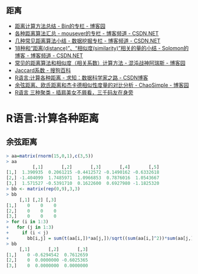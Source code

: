 ## 距离

- [距离计算方法总结 - Bin的专栏 - 博客园](http://www.cnblogs.com/xbinworld/archive/2012/09/24/2700572.html)
- [各种距离算法汇总 - mousever的专栏 - 博客频道 - CSDN.NET](http://blog.csdn.net/mousever/article/details/45967643)
- [几种常见距离算法小结 - 数据挖掘专栏 - 博客频道 - CSDN.NET](http://blog.csdn.net/codyshi/article/details/21412029)
- [18种和“距离(distance)”、“相似度(similarity)”相关的量的小结 - Solomon的博客 - 博客频道 - CSDN.NET](http://blog.csdn.net/solomonlangrui/article/details/47454805)
- [常见的距离算法和相似度（相关系数）计算方法 - 混沌战神阿瑞斯 - 博客园](http://www.cnblogs.com/arachis/p/Similarity.html)
- [Jaccard系数 - 搜狗百科](http://baike.sogou.com/v76619503.htm?fromTitle=Jaccard%E7%B3%BB%E6%95%B0)
- [R语言:计算各种距离 - 求知：数据科学家之路 - CSDN博客 ](http://blog.csdn.net/xxzhangx/article/details/53153821)
- [余弦距离、欧氏距离和杰卡德相似性度量的对比分析 - ChaoSimple - 博客园 ](http://www.cnblogs.com/chaosimple/archive/2013/06/28/3160839.html)
- [R语言 三种聚类 - 插肩美女不屑看，三千码友在身旁 ](https://my.oschina.net/u/1047640/blog/202714#OSC_h4_2)



# R语言:计算各种距离

## 余弦距离

```r
> aa=matrix(rnorm(15,0,1),c(3,5))
> aa
          [,1]       [,2]       [,3]       [,4]       [,5]
[1,]  1.390935  0.2061215 -0.4412572 -0.1490162 -0.6332618
[2,] -1.404099  1.7485971  1.0966853  0.7876016  1.0543667
[3,]  1.571527 -0.5391710  0.1622600  0.6927980 -1.1825320
> bb <- matrix(rep(0,9),3,3)
> bb
     [,1] [,2] [,3]
[1,]    0    0    0
[2,]    0    0    0
[3,]    0    0    0
> for (i in 1:3)
+   for (j in 1:3)
+     if (i < j)
+       bb[i,j] = sum(t(aa[i,])*aa[j,])/sqrt((sum(aa[i,]^2))*sum(aa[j,]^2))
> bb
     [,1]       [,2]       [,3]
[1,]    0 -0.6294542  0.7612659
[2,]    0  0.0000000 -0.6025365
[3,]    0  0.0000000  0.0000000
```
